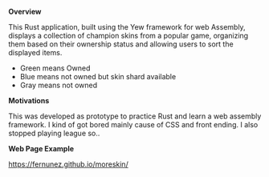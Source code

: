 **Overview**

This Rust application, built using the Yew framework for web Assembly, displays a collection of champion skins from a popular game, organizing them based on their ownership status and allowing users to sort the displayed items. 

* Green means Owned
* Blue means not owned but skin shard available
* Gray means not owned

**Motivations**

This was developed as prototype to practice Rust and learn a web assembly framework. I kind of got bored mainly cause of CSS and front ending. I also stopped playing league so..

**Web Page Example**

https://fernunez.github.io/moreskin/
